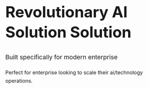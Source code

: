 <div class="max-w-7xl mx-auto"><div class="grid lg:grid-cols-2 gap-12 lg:gap-16 items-center min-h-[600px]"><div class="order-2 lg:order-1 space-y-6"><h1 class="leading-tight" style="font-size: clamp(2rem, 5vw, 3rem); font-weight: 700; line-height: 1.3; letter-spacing: -0.005em; font-family: Inter, sans-serif, Inter, sans-serif;">Revolutionary AI Solution Solution</h1><p class="text-lg lg:text-xl leading-relaxed" style="font-size: clamp(1.125rem, 2vw, 1.25rem); font-weight: 400; line-height: 1.6; letter-spacing: 0px; font-family: Inter, sans-serif, Inter, sans-serif;">Built specifically for modern enterprise</p><p class="leading-relaxed" style="font-size: clamp(1rem, 1.5vw, 1.125rem); font-weight: 400; line-height: 1.625; letter-spacing: 0px; font-family: Inter, sans-serif, Inter, sans-serif;">Perfect for enterprise looking to scale their ai/technology operations.</p><div class="flex flex-col sm:flex-row items-start sm:items-center gap-6"><button aria-label="Start Free Trial" data-section-id="hero" data-element-key="cta_text" class="
        inline-flex items-center justify-center font-semibold rounded-lg 
        shadow-lg hover:shadow-xl transform hover:scale-105 
        transition-all duration-200 focus:outline-none focus:ring-4 focus:ring-opacity-50 focus:border-red-500
        px-8 py-4 text-lg bg-red-600 text-gray-700 hover:bg-red-700 transition-all duration-200
        
        shadow-xl hover:shadow-2xl transform hover:-translate-y-0.5 transition-all duration-200
      " style="font-size: clamp(1.125rem, 2vw, 1.25rem); font-weight: 400; line-height: 1.6; letter-spacing: 0px; font-family: Inter, sans-serif, Inter, sans-serif;">Start Free Trial<svg class="w-5 h-5 ml-2 transition-transform group-hover:translate-x-1" fill="none" stroke="currentColor" viewBox="0 0 24 24"><path stroke-linecap="round" stroke-linejoin="round" stroke-width="2" d="M17 8l4 4m0 0l-4 4m4-4H3"></path></svg></button><div class="flex flex-wrap items-center gap-x-6 gap-y-2 text-sm"><div class="flex items-center space-x-2"><svg class="w-4 h-4 text-green-500 flex-shrink-0" fill="currentColor" viewBox="0 0 20 20"><path fill-rule="evenodd" d="M16.707 5.293a1 1 0 010 1.414l-8 8a1 1 0 01-1.414 0l-4-4a1 1 0 011.414-1.414L8 12.586l7.293-7.293a1 1 0 011.414 0z" clip-rule="evenodd"></path></svg><span class="text-gray-400">Free 14-day trial</span></div><div class="flex items-center space-x-2"><svg class="w-4 h-4 text-green-500 flex-shrink-0" fill="currentColor" viewBox="0 0 20 20"><path fill-rule="evenodd" d="M16.707 5.293a1 1 0 010 1.414l-8 8a1 1 0 01-1.414 0l-4-4a1 1 0 011.414-1.414L8 12.586l7.293-7.293a1 1 0 011.414 0z" clip-rule="evenodd"></path></svg><span class="text-gray-400">No credit card required</span></div><div class="flex items-center space-x-2"><svg class="w-4 h-4 text-green-500 flex-shrink-0" fill="currentColor" viewBox="0 0 20 20"><path fill-rule="evenodd" d="M16.707 5.293a1 1 0 010 1.414l-8 8a1 1 0 01-1.414 0l-4-4a1 1 0 011.414-1.414L8 12.586l7.293-7.293a1 1 0 011.414 0z" clip-rule="evenodd"></path></svg><span class="text-gray-400">Cancel anytime</span></div></div></div><div class="flex items-center space-x-6 pt-4"><div class="flex items-center space-x-2"><div class="flex -space-x-2"><div class="w-8 h-8 rounded-full bg-gradient-to-br from-blue-400 to-indigo-500 border-2 border-white flex items-center justify-center text-white text-xs font-bold">1</div><div class="w-8 h-8 rounded-full bg-gradient-to-br from-blue-400 to-indigo-500 border-2 border-white flex items-center justify-center text-white text-xs font-bold">2</div><div class="w-8 h-8 rounded-full bg-gradient-to-br from-blue-400 to-indigo-500 border-2 border-white flex items-center justify-center text-white text-xs font-bold">3</div><div class="w-8 h-8 rounded-full bg-gradient-to-br from-blue-400 to-indigo-500 border-2 border-white flex items-center justify-center text-white text-xs font-bold">4</div></div><span class="text-sm text-gray-400">10,000+ happy customers</span></div><div class="flex items-center space-x-1"><svg class="w-4 h-4 text-yellow-400 fill-current" viewBox="0 0 20 20"><path d="M9.049 2.927c.3-.921 1.603-.921 1.902 0l1.07 3.292a1 1 0 00.95.69h3.462c.969 0 1.371 1.24.588 1.81l-2.8 2.034a1 1 0 00-.364 1.118l1.07 3.292c.3.921-.755 1.688-1.54 1.118l-2.8-2.034a1 1 0 00-1.175 0l-2.8 2.034c-.784.57-1.838-.197-1.539-1.118l1.07-3.292a1 1 0 00-.364-1.118L2.98 8.72c-.783-.57-.38-1.81.588-1.81h3.461a1 1 0 00.951-.69l1.07-3.292z"></path></svg><svg class="w-4 h-4 text-yellow-400 fill-current" viewBox="0 0 20 20"><path d="M9.049 2.927c.3-.921 1.603-.921 1.902 0l1.07 3.292a1 1 0 00.95.69h3.462c.969 0 1.371 1.24.588 1.81l-2.8 2.034a1 1 0 00-.364 1.118l1.07 3.292c.3.921-.755 1.688-1.54 1.118l-2.8-2.034a1 1 0 00-1.175 0l-2.8 2.034c-.784.57-1.838-.197-1.539-1.118l1.07-3.292a1 1 0 00-.364-1.118L2.98 8.72c-.783-.57-.38-1.81.588-1.81h3.461a1 1 0 00.951-.69l1.07-3.292z"></path></svg><svg class="w-4 h-4 text-yellow-400 fill-current" viewBox="0 0 20 20"><path d="M9.049 2.927c.3-.921 1.603-.921 1.902 0l1.07 3.292a1 1 0 00.95.69h3.462c.969 0 1.371 1.24.588 1.81l-2.8 2.034a1 1 0 00-.364 1.118l1.07 3.292c.3.921-.755 1.688-1.54 1.118l-2.8-2.034a1 1 0 00-1.175 0l-2.8 2.034c-.784.57-1.838-.197-1.539-1.118l1.07-3.292a1 1 0 00-.364-1.118L2.98 8.72c-.783-.57-.38-1.81.588-1.81h3.461a1 1 0 00.951-.69l1.07-3.292z"></path></svg><svg class="w-4 h-4 text-yellow-400 fill-current" viewBox="0 0 20 20"><path d="M9.049 2.927c.3-.921 1.603-.921 1.902 0l1.07 3.292a1 1 0 00.95.69h3.462c.969 0 1.371 1.24.588 1.81l-2.8 2.034a1 1 0 00-.364 1.118l1.07 3.292c.3.921-.755 1.688-1.54 1.118l-2.8-2.034a1 1 0 00-1.175 0l-2.8 2.034c-.784.57-1.838-.197-1.539-1.118l1.07-3.292a1 1 0 00-.364-1.118L2.98 8.72c-.783-.57-.38-1.81.588-1.81h3.461a1 1 0 00.951-.69l1.07-3.292z"></path></svg><svg class="w-4 h-4 text-yellow-400 fill-current" viewBox="0 0 20 20"><path d="M9.049 2.927c.3-.921 1.603-.921 1.902 0l1.07 3.292a1 1 0 00.95.69h3.462c.969 0 1.371 1.24.588 1.81l-2.8 2.034a1 1 0 00-.364 1.118l1.07 3.292c.3.921-.755 1.688-1.54 1.118l-2.8-2.034a1 1 0 00-1.175 0l-2.8 2.034c-.784.57-1.838-.197-1.539-1.118l1.07-3.292a1 1 0 00-.364-1.118L2.98 8.72c-.783-.57-.38-1.81.588-1.81h3.461a1 1 0 00.951-.69l1.07-3.292z"></path></svg><span class="text-sm text-gray-400 ml-2">4.9/5 rating</span></div></div></div><div class="order-1 lg:order-2"><div class="relative w-full h-full min-h-[500px] lg:min-h-[600px]"><img src="/hero-placeholder.jpg" alt="Hero" class="w-full h-full object-cover rounded-2xl shadow-2xl cursor-pointer" data-image-id="hero-hero-image"></div></div></div></div>